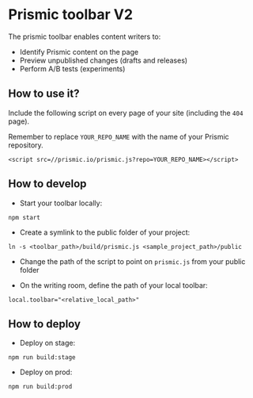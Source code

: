 # Prismic toolbar V2
The prismic toolbar enables content writers to:
 - Identify Prismic content on the page
 - Preview unpublished changes (drafts and releases)
 - Perform A/B tests (experiments)

<!-- TODO add screenshots -->

## How to use it?
Include the following script on every page of your site (including the `404` page).

Remember to replace `YOUR_REPO_NAME` with the name of your Prismic repository.

```
<script src=//prismic.io/prismic.js?repo=YOUR_REPO_NAME></script>
```

## How to develop

- Start your toolbar locally:
```script
npm start
```

- Create a symlink to the public folder of your project:
```script
ln -s <toolbar_path>/build/prismic.js <sample_project_path>/public
```

- Change the path of the script to point on `prismic.js` from your public folder

- On the writing room, define the path of your local toolbar:
```
local.toolbar="<relative_local_path>"
```

## How to deploy

- Deploy on stage:
``` 
npm run build:stage
```
- Deploy on prod:
```
npm run build:prod
```
